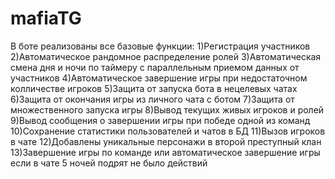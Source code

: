 # mafiaTG
В боте реализованы все базовые функции: 
1)Регистрация участников 
2)Автоматическое рандомное распределение ролей 
3)Автоматическая смена дня и ночи по таймеру с параллельным приемом данных от участников 
4)Автоматическое завершение игры при недостаточном колличестве игроков 
5)Защита от запуска бота в нецелевых чатах 
6)Защита от окончания игры из личного чата с ботом 
7)Защита от множественного запуска игры 
8)Вывод текущих живых игроков и ролей 
9)Вывод сообщения о завершении игры при победе одной из команд 
10)Сохранение статистики пользователей и чатов в БД 
11)Вызов игроков в чате 
12)Добавлены уникальные персонажи в второй преступный клан 
13)Завершение игры по команде или автоматическое завершение игры если в чате 5 ночей подрят не было действий
